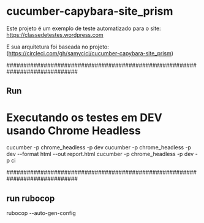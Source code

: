 # cucumber-capybara-site_prism 
Este projeto é um exemplo de teste automatizado para o site: https://classedetestes.wordpress.com

E sua arquitetura foi baseada no projeto:
(https://circleci.com/gh/samycici/cucumber-capybara-site_prism)



#############################################################################

## Run

# Executando os testes em DEV usando Chrome Headless 
cucumber -p chrome_headless -p dev
cucumber -p chrome_headless -p dev --format html --out report.html
cucumber -p chrome_headless -p dev -p ci

#############################################################################
## run rubocop
rubocop --auto-gen-config
